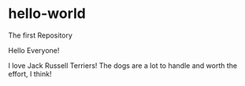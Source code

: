 # hello-world
The first Repository

Hello Everyone!

I love Jack Russell Terriers! 
The dogs are a lot to handle and worth the effort, I think!
